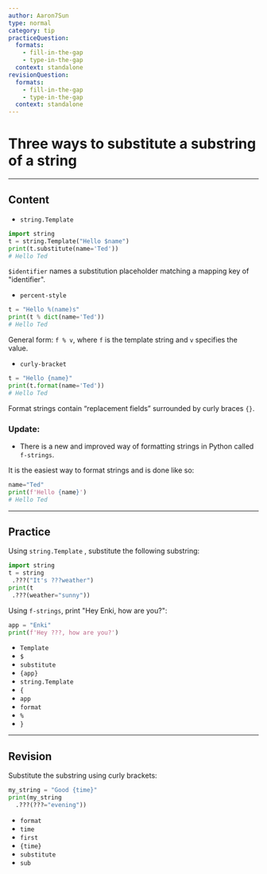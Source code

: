 ```yaml
---
author: Aaron7Sun
type: normal
category: tip
practiceQuestion:
  formats:
    - fill-in-the-gap
    - type-in-the-gap
  context: standalone
revisionQuestion:
  formats:
    - fill-in-the-gap
    - type-in-the-gap
  context: standalone
---
```


# Three ways to substitute a substring of a string


---

## Content

- `string.Template`

```python
import string
t = string.Template("Hello $name")
print(t.substitute(name='Ted'))
# Hello Ted
```

`$identifier` names a substitution placeholder matching a mapping key of "identifier".

- `percent-style`

```python
t = "Hello %(name)s"
print(t % dict(name='Ted'))
# Hello Ted
```

General form: `f % v`, where `f` is the template string and `v` specifies the value.

- `curly-bracket`

```python
t = "Hello {name}"
print(t.format(name='Ted'))
# Hello Ted
```

Format strings contain “replacement fields” surrounded by curly braces `{}`.

### Update:

- There is a new and improved way of formatting strings in Python called `f-strings`.

It is the easiest way to format strings and is done like so:

```python
name="Ted"
print(f'Hello {name}')
# Hello Ted
```


---

## Practice

Using `string.Template` , substitute the following substring:

```python
import string
t = string
 .???("It's ???weather")
print(t
 .???(weather="sunny"))
```

Using `f-strings`, print "Hey Enki, how are you?":

```python
app = "Enki"
print(f'Hey ???, how are you?')
```

- `Template`
- `$`
- `substitute`
- `{app}`
- `string.Template`
- `{`
- `app`
- `format`
- `%`
- `}`

---

## Revision

Substitute the substring using curly brackets:

```python
my_string = "Good {time}"
print(my_string
  .???(???="evening"))
```

- `format`
- `time`
- `first`
- `{time}`
- `substitute`
- `sub`
